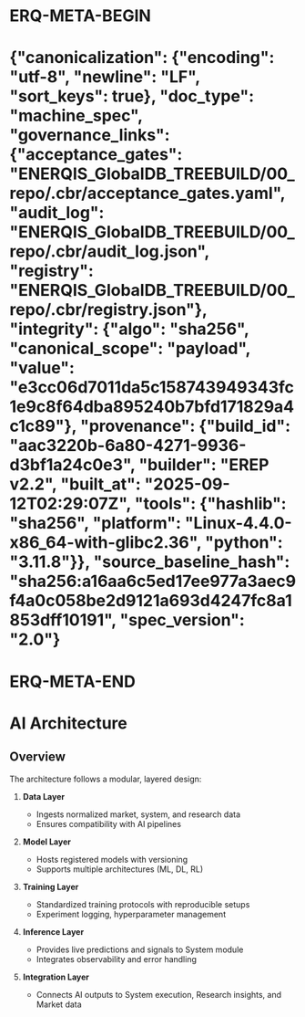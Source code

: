 # ERQ-META-BEGIN
# {"canonicalization": {"encoding": "utf-8", "newline": "LF", "sort_keys": true}, "doc_type": "machine_spec", "governance_links": {"acceptance_gates": "ENERQIS_GlobalDB_TREEBUILD/00_repo/.cbr/acceptance_gates.yaml", "audit_log": "ENERQIS_GlobalDB_TREEBUILD/00_repo/.cbr/audit_log.json", "registry": "ENERQIS_GlobalDB_TREEBUILD/00_repo/.cbr/registry.json"}, "integrity": {"algo": "sha256", "canonical_scope": "payload", "value": "e3cc06d7011da5c158743949343fc1e9c8f64dba895240b7bfd171829a4c1c89"}, "provenance": {"build_id": "aac3220b-6a80-4271-9936-d3bf1a24c0e3", "builder": "EREP v2.2", "built_at": "2025-09-12T02:29:07Z", "tools": {"hashlib": "sha256", "platform": "Linux-4.4.0-x86_64-with-glibc2.36", "python": "3.11.8"}}, "source_baseline_hash": "sha256:a16aa6c5ed17ee977a3aec9f4a0c058be2d9121a693d4247fc8a1853dff10191", "spec_version": "2.0"}
# ERQ-META-END
# AI Architecture

## Overview
The architecture follows a modular, layered design:

1. **Data Layer**
   - Ingests normalized market, system, and research data
   - Ensures compatibility with AI pipelines

2. **Model Layer**
   - Hosts registered models with versioning
   - Supports multiple architectures (ML, DL, RL)

3. **Training Layer**
   - Standardized training protocols with reproducible setups
   - Experiment logging, hyperparameter management

4. **Inference Layer**
   - Provides live predictions and signals to System module
   - Integrates observability and error handling

5. **Integration Layer**
   - Connects AI outputs to System execution, Research insights, and Market data 